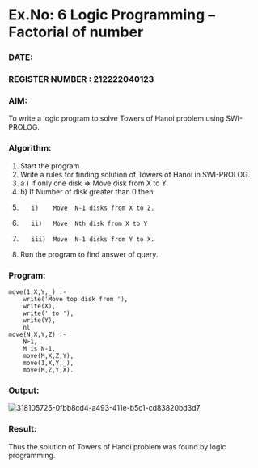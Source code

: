 # Ex.No: 6   Logic Programming – Factorial of number   
### DATE:                                                                            
### REGISTER NUMBER : 212222040123
### AIM: 
To  write  a logic program  to solve Towers of Hanoi problem  using SWI-PROLOG. 
### Algorithm:
1. Start the program
2.  Write a rules for finding solution of Towers of Hanoi in SWI-PROLOG.
3.  a )	If only one disk  => Move disk from X to Y.
4.  b)	If Number of disk greater than 0 then
5.        i)	Move  N-1 disks from X to Z.
6.        ii)	Move  Nth disk from X to Y
7.        iii)	Move  N-1 disks from Y to X.
8. Run the program  to find answer of  query.

### Program:
```
move(1,X,Y,_) :-  
    write('Move top disk from '), 
    write(X), 
    write(' to '), 
    write(Y), 
    nl. 
move(N,X,Y,Z) :- 
    N>1, 
    M is N-1, 
    move(M,X,Z,Y), 
    move(1,X,Y,_), 
    move(M,Z,Y,X).
```




### Output:
![318105725-0fbb8cd4-a493-411e-b5c1-cd83820bd3d7](https://github.com/user-attachments/assets/bfa5c9f7-5b7a-4dc2-8f73-815019fece1a)





### Result:
Thus the solution of Towers of Hanoi problem was found by logic programming.
